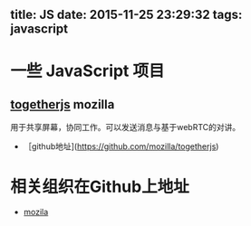 title: JS
date: 2015-11-25 23:29:32
tags: javascript
---

# 一些 JavaScript 项目

## [togetherjs](https://togetherjs.com/) mozilla
用于共享屏幕，协同工作。可以发送消息与基于webRTC的对讲。

* ［github地址](https://github.com/mozilla/togetherjs)


# 相关组织在Github上地址

* [mozila](https://github.com/mozilla)
